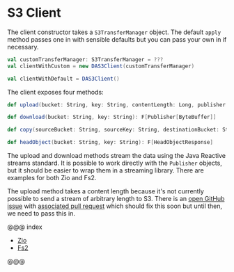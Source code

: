 # S3 Client

The client constructor takes a `S3TransferManager` object. The default `apply` method passes one in with sensible defaults but you can pass your own in if necessary.

```scala
val customTransferManager: S3TransferManager = ???
val clientWithCustom = new DAS3Client(customTransferManager)

val clientWithDefault = DAS3Client()
```

The client exposes four methods:

```scala
def upload(bucket: String, key: String, contentLength: Long, publisher: Publisher[ByteBuffer]): F[CompletedUpload]

def download(bucket: String, key: String): F[Publisher[ByteBuffer]]

def copy(sourceBucket: String, sourceKey: String, destinationBucket: String, destinationKey: String ): F[CompletedCopy]

def headObject(bucket: String, key: String): F[HeadObjectResponse]
```

The upload and download methods stream the data using the Java Reactive streams standard. 
It is possible to work directly with the `Publisher` objects, but it should be easier to wrap them in a streaming library. 
There are examples for both Zio and Fs2.

The upload method takes a content length because it's not currently possible to send a stream of arbitrary length to S3.
There is an [open GitHub issue](https://github.com/aws/aws-sdk-java-v2/issues/139) with [associated pull request](https://github.com/awslabs/aws-c-s3/pull/285)
which should fix this soon but until then, we need to pass this in.

@@@ index

* [Zio](zio.md)
* [Fs2](fs2.md)

@@@
